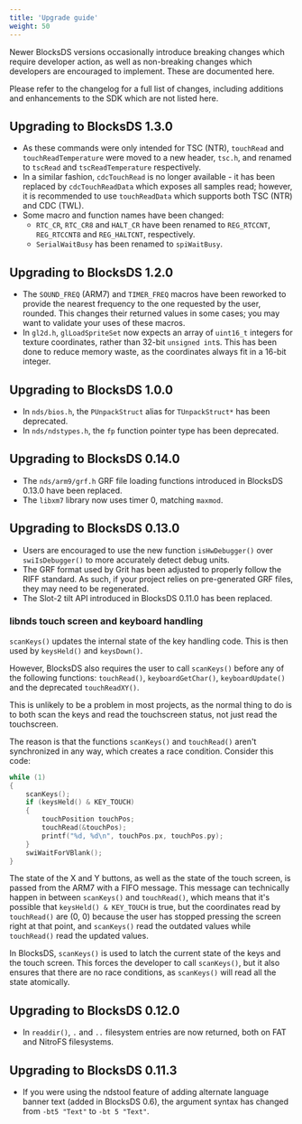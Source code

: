 ```yaml
---
title: 'Upgrade guide'
weight: 50
---
```


Newer BlocksDS versions occasionally introduce breaking changes which require
developer action, as well as non-breaking changes which developers are encouraged
to implement. These are documented here.

Please refer to the changelog for a full list of changes, including additions
and enhancements to the SDK which are not listed here.

## Upgrading to BlocksDS 1.3.0

* As these commands were only intended for TSC (NTR), `touchRead` and
  `touchReadTemperature` were moved to a new header, `tsc.h`, and renamed
  to `tscRead` and `tscReadTemperature` respectively.
* In a similar fashion, `cdcTouchRead` is no longer available - it has
  been replaced by `cdcTouchReadData` which exposes all samples read;
  however, it is recommended to use `touchReadData` which supports both
  TSC (NTR) and CDC (TWL).
* Some macro and function names have been changed:
  - `RTC_CR`, `RTC_CR8` and `HALT_CR` have been renamed to `REG_RTCCNT`,
    `REG_RTCCNT8` and `REG_HALTCNT`, respectively.
  - `SerialWaitBusy` has been renamed to `spiWaitBusy`.

## Upgrading to BlocksDS 1.2.0

* The `SOUND_FREQ` (ARM7) and `TIMER_FREQ` macros have been reworked to
  provide the nearest frequency to the one requested by the user, rounded.
  This changes their returned values in some cases; you may want to validate
  your uses of these macros.
* In `gl2d.h`, `glLoadSpriteSet` now expects an array of `uint16_t` integers
  for texture coordinates, rather than 32-bit `unsigned int`s. This has been done
  to reduce memory waste, as the coordinates always fit in a 16-bit integer.

## Upgrading to BlocksDS 1.0.0

* In `nds/bios.h`, the `PUnpackStruct` alias for `TUnpackStruct*` has been
  deprecated.
* In `nds/ndstypes.h`, the `fp` function pointer type has been deprecated.

## Upgrading to BlocksDS 0.14.0

* The `nds/arm9/grf.h` GRF file loading functions introduced in BlocksDS 0.13.0
  have been replaced.
* The `libxm7` library now uses timer 0, matching `maxmod`.

## Upgrading to BlocksDS 0.13.0

* Users are encouraged to use the new function `isHwDebugger()` over `swiIsDebugger()`
  to more accurately detect debug units.
* The GRF format used by Grit has been adjusted to properly follow the RIFF
  standard. As such, if your project relies on pre-generated GRF files, they may
  need to be regenerated.
* The Slot-2 tilt API introduced in BlocksDS 0.11.0 has been replaced.

### libnds touch screen and keyboard handling

`scanKeys()` updates the internal state of the key handling code. This is then
used by `keysHeld()` and `keysDown()`.

However, BlocksDS also requires the user to call `scanKeys()` before any of the
following functions: `touchRead()`, `keyboardGetChar()`, `keyboardUpdate()` and
the deprecated `touchReadXY()`.

This is unlikely to be a problem in most projects, as the normal thing to do is
to both scan the keys and read the touchscreen status, not just read the
touchscreen.

The reason is that the functions `scanKeys()` and `touchRead()` aren't
synchronized in any way, which creates a race condition. Consider this code:

```c
while (1)
{
    scanKeys();
    if (keysHeld() & KEY_TOUCH)
    {
        touchPosition touchPos;
        touchRead(&touchPos);
        printf("%d, %d\n", touchPos.px, touchPos.py);
    }
    swiWaitForVBlank();
}
```

The state of the X and Y buttons, as well as the state of the touch screen, is
passed from the ARM7 with a FIFO message. This message can technically happen in
between `scanKeys()` and `touchRead()`, which means that it's possible that
`keysHeld() & KEY_TOUCH` is true, but the coordinates read by `touchRead()` are
(0, 0) because the user has stopped pressing the screen right at that point, and
`scanKeys()` read the outdated values while `touchRead()` read the updated
values.

In BlocksDS, `scanKeys()` is used to latch the current state of the keys and the
touch screen. This forces the developer to call `scanKeys()`, but it also
ensures that there are no race conditions, as `scanKeys()` will read all the
state atomically.

## Upgrading to BlocksDS 0.12.0

* In `readdir()`, `.` and `..` filesystem entries are now returned, both on
  FAT and NitroFS filesystems.

## Upgrading to BlocksDS 0.11.3

* If you were using the ndstool feature of adding alternate language banner text
  (added in BlocksDS 0.6), the argument syntax has changed from `-bt5 "Text"` to
  `-bt 5 "Text"`.
